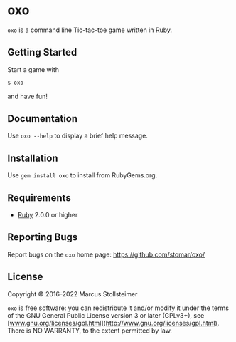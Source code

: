 oxo
===

`oxo` is a command line Tic-tac-toe game written in [Ruby][ruby].

## Getting Started

Start a game with

``` sh
$ oxo
```

and have fun!

## Documentation

Use `oxo --help` to display a brief help message.

## Installation

Use `gem install oxo` to install from RubyGems.org.

## Requirements

- [Ruby][ruby] 2.0.0 or higher

## Reporting Bugs

Report bugs on the `oxo` home page: <https://github.com/stomar/oxo/>

## License

Copyright &copy; 2016-2022 Marcus Stollsteimer

`oxo` is free software: you can redistribute it and/or modify it under
the terms of the GNU General Public License version 3 or later (GPLv3+),
see [www.gnu.org/licenses/gpl.html](http://www.gnu.org/licenses/gpl.html).
There is NO WARRANTY, to the extent permitted by law.


[ruby]: https://www.ruby-lang.org/
